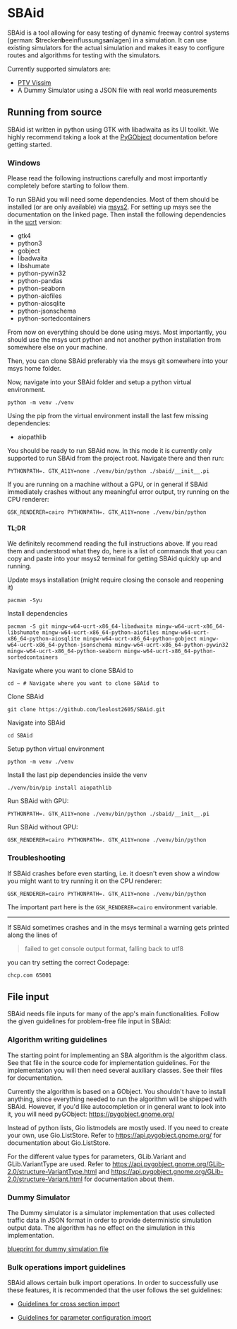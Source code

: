 # SBAid

SBAid is a tool allowing for easy testing of dynamic freeway control systems (german: **S**trecken**b**eeinflussungs**a**nlagen) in a simulation.
It can use existing simulators for the actual simulation and makes it easy to configure routes and 
algorithms for testing with the simulators.

Currently supported simulators are:
- [PTV Vissim](https://www.ptvgroup.com/en/products/ptv-vissim)
- A Dummy Simulator using a JSON file with real world measurements

## Running from source

SBAid ist written in python using GTK with libadwaita as its UI toolkit. We highly recommend
taking a look at the [PyGObject](https://pygobject.gnome.org/) documentation before getting started.

### Windows

Please read the following instructions carefully and
most importantly completely before starting to follow
them.

To run SBAid you will need some dependencies. Most of them should be installed 
(or are only available) via [msys2](https://www.msys2.org/). For setting
up msys see the documentation on the linked page. Then install 
the following dependencies in the [ucrt](https://www.msys2.org/docs/environments/) version:

- gtk4
- python3
- gobject
- libadwaita
- libshumate
- python-pywin32
- python-pandas
- python-seaborn
- python-aiofiles
- python-aiosqlite
- python-jsonschema
- python-sortedcontainers

From now on everything should be done using msys.
Most importantly, you should use the msys ucrt python
and not another python installation from somewhere else
on your machine.

Then, you can clone SBAid preferably via the msys
git somewhere into your msys home folder.

Now, navigate into your SBAid folder and setup a python
virtual environment.

```
python -m venv ./venv
```

Using the pip from the virtual environment install
the last few missing dependencies:

- aiopathlib

You should be ready to run SBAid now. In this mode
it is currently only supported to run SBAid from the 
project root. Navigate there and then run:

```
PYTHONPATH=. GTK_A11Y=none ./venv/bin/python ./sbaid/__init__.pi
```

If you are running on a machine without a GPU, or in general
if SBAid immediately crashes without any meaningful error output,
try running on the CPU renderer:

```
GSK_RENDERER=cairo PYTHONPATH=. GTK_A11Y=none ./venv/bin/python
```

#### TL;DR

We definitely recommend reading the full instructions above.
If you read them and understood what they do, here is a
list of commands that you can copy and paste into your
msys2 terminal for getting SBAid quickly up and running.

Update msys installation (might require closing the console
and reopening it)
```
pacman -Syu
```
Install dependencies
```
pacman -S git mingw-w64-ucrt-x86_64-libadwaita mingw-w64-ucrt-x86_64-libshumate mingw-w64-ucrt-x86_64-python-aiofiles mingw-w64-ucrt-x86_64-python-aiosqlite mingw-w64-ucrt-x86_64-python-gobject mingw-w64-ucrt-x86_64-python-jsonschema mingw-w64-ucrt-x86_64-python-pywin32 mingw-w64-ucrt-x86_64-python-seaborn mingw-w64-ucrt-x86_64-python-sortedcontainers
```
Navigate where you want to clone SBAid to
```
cd ~ # Navigate where you want to clone SBAid to
```
Clone SBAid
```
git clone https://github.com/leolost2605/SBAid.git
```
Navigate into SBAid
```
cd SBAid
```
Setup python virtual environment
```
python -m venv ./venv
```
Install the last pip dependencies inside the venv
```
./venv/bin/pip install aiopathlib
```
Run SBAid with GPU:
```
PYTHONPATH=. GTK_A11Y=none ./venv/bin/python ./sbaid/__init__.pi
```
Run SBAid without GPU:
```
GSK_RENDERER=cairo PYTHONPATH=. GTK_A11Y=none ./venv/bin/python
```

### Troubleshooting

If SBAid crashes before even starting, i.e. it doesn't
even show a window you might want to try running it on
the CPU renderer:
```
GSK_RENDERER=cairo PYTHONPATH=. GTK_A11Y=none ./venv/bin/python
```

The important part here is the `GSK_RENDERER=cairo` environment
variable.

---
If SBAid sometimes crashes and in the msys terminal a warning gets printed
along the lines of
> failed to get console output format, falling back to utf8

you can try setting the correct Codepage:
```
chcp.com 65001
```

## File input

SBAid needs file inputs for many of the app's main functionalities. Follow the given guidelines for problem-free file input in SBAid:

### Algorithm writing guidelines

The starting point for implementing an SBA algorithm is the algorithm class. See that file in the source code for implementation guidelines.
For the implementation you will then need several auxiliary classes. See their files for documentation.

Currently the algorithm is based on a GObject. You shouldn't have to install anything, since everything needed to run the algorithm will be shipped with SBAid. However, if you'd like autocompletion or in general want to look into it, you will need pyGObject: https://pygobject.gnome.org/

Instead of python lists, Gio listmodels are mostly used. If you need to create your own, use Gio.ListStore. Refer to https://api.pygobject.gnome.org/ for documentation about Gio.ListStore.

For the different value types for parameters, GLib.Variant and GLib.VariantType are used. Refer to https://api.pygobject.gnome.org/GLib-2.0/structure-VariantType.html and https://api.pygobject.gnome.org/GLib-2.0/structure-Variant.html for documentation about them.

### Dummy Simulator

The Dummy simulator is a simulator implementation that
uses collected traffic data in JSON format in order to provide deterministic simulation output data. The algorithm
has no effect on the simulation in this implementation.

[blueprint for dummy simulation file](docs/dummy_template.json)

### Bulk operations import guidelines

SBAid allows certain bulk import operations. In order to successfully use these features, it is recommended that the user follows the set guidelines:

- [Guidelines for cross section import](readmes/cross_section_import.md)

- [Guidelines for parameter configuration import](readmes/parameter_configuration_import.md)
